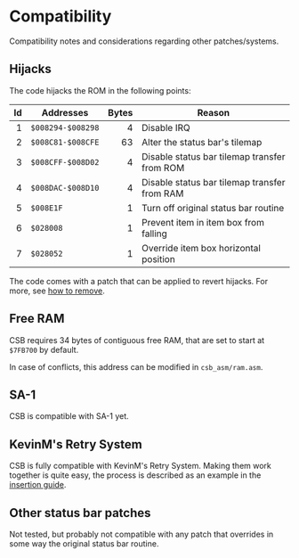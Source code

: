 # Compatibility

Compatibility notes and considerations regarding other patches/systems.

## Hijacks

The code hijacks the ROM in the following points:

|  Id | Addresses         | Bytes | Reason                                       |
| --: | ----------------- | ----: | -------------------------------------------- |
|   1 | `$008294-$008298` |     4 | Disable IRQ                                  |
|   2 | `$008C81-$008CFE` |    63 | Alter the status bar's tilemap               |
|   3 | `$008CFF-$008D02` |     4 | Disable status bar tilemap transfer from ROM |
|   4 | `$008DAC-$008D10` |     4 | Disable status bar tilemap transfer from RAM |
|   5 | `$008E1F`         |     1 | Turn off original status bar routine         |
|   6 | `$028008`         |     1 | Prevent item in item box from falling        |
|   7 | `$028052`         |     1 | Override item box horizontal position        |

The code comes with a patch that can be applied to revert hijacks. For more, see
[how to remove](./how_to_remove.md).

## Free RAM

CSB requires 34 bytes of contiguous free RAM, that are set to start at `$7FB700`
by default.

In case of conflicts, this address can be modified in `csb_asm/ram.asm`.

## SA-1

CSB is compatible with SA-1 yet.

## KevinM's Retry System

CSB is fully compatible with KevinM's Retry System. Making them work together is
quite easy, the process is described as an example in the
[insertion guide](./how_to_insert.md).

## Other status bar patches

Not tested, but probably not compatible with any patch that overrides in some
way the original status bar routine.
